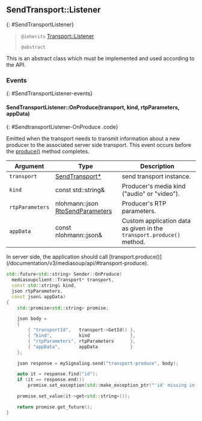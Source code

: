 ## SendTransport::Listener
{: #SendTransportListener}


<section markdown="1">

> `@inherits` [Transport::Listener](#TransportListener)
>
> `@abstract`

This is an abstract class which must be implemented and used according to the API.

</section>


### Events
{: #SendTransportListener-events}

<section markdown="1">

#### SendTransportListener::OnProduce(transport, kind, rtpParameters, appData)
{: #SendtransportListener-OnProduce .code}

Emitted when the transport needs to transmit information about a new producer to the associated server side transport. This event occurs before the [produce()](#transport-produce) method completes.

<div markdown="1" class="table-wrapper L3">

Argument        | Type    | Description   
--------------- | ------- | ----------------
`transport`     | [SendTransport\*](#SendTransport) | send transport instance.
`kind`          | const std::string&  | Producer's media kind ("audio" or "video").
`rtpParameters` | nlohmann::json [RtpSendParameters](/documentation/v3/mediasoup/rtp-parameters-and-capabilities/#RtpSendParameters) | Producer's RTP parameters.
`appData`       | const nlohmann::json&  | Custom application data as given in the `transport.produce()` method.

</div>

<div markdown="1" class="note">
In server side, the application should call [transport.produce()](/documentation/v3/mediasoup/api/#transport-produce).
</div>

```c++
std::future<std::string> Sender::OnProduce(
  mediasoupclient::Transport* transport,
  const std::string& kind,
  json rtpParameters,
  const json& appData)
{
	std::promise<std::string> promise;

	json body =
	{
		{ "transportId",   transport->GetId() },
		{ "kind",          kind               },
		{ "rtpParameters", rtpParameters      },
		{ "appData",       appData            }
	};

	json response = mySignaling.send("transport-produce", body);

	auto it = response.find("id");
	if (it == response.end())
		promise.set_exception(std::make_exception_ptr("'id' missing in response"));

	promise.set_value(it->get<std::string>());

	return promise.get_future();
}
```

</section>
